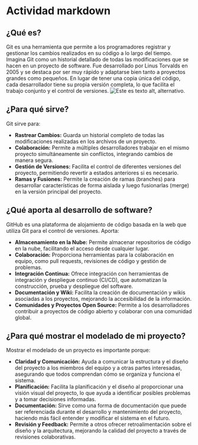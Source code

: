 # Actividad markdown

## ¿Qué es?

Git es una herramienta que permite a los programadores registrar y gestionar los cambios realizados en su código a lo largo del tiempo. Imagina Git como un historial detallado de todas las modificaciones que se hacen en un proyecto de software. Fue desarrollado por Linus Torvalds en 2005 y se destaca por ser muy rápido y adaptarse bien tanto a proyectos grandes como pequeños. En lugar de tener una copia única del código, cada desarrollador tiene su propia versión completa, lo que facilita el trabajo conjunto y el control de versiones.
![Este es texto alt, alternativo.]( https://upload.wikimedia.org/wikipedia/commons/thumb/c/c2/GitHub_Invertocat_Logo.svg/180px-GitHub_Invertocat_Logo.svg.png "Esta es una imagen de muestra.")


## ¿Para qué sirve?

Git sirve para:
- **Rastrear Cambios:** Guarda un historial completo de todas las modificaciones realizadas en los archivos de un proyecto.
- **Colaboración:** Permite a múltiples desarrolladores trabajar en el mismo proyecto simultáneamente sin conflictos, integrando cambios de manera segura.
- **Gestión de Versiones:** Facilita el control de diferentes versiones del proyecto, permitiendo revertir a estados anteriores si es necesario.
- **Ramas y Fusiones:** Permite la creación de ramas (branches) para desarrollar características de forma aislada y luego fusionarlas (merge) en la versión principal del proyecto.

## ¿Qué aporta al desarrollo de software?

GitHub es una plataforma de alojamiento de código basada en la web que utiliza Git para el control de versiones. Aporta:
- **Almacenamiento en la Nube:** Permite almacenar repositorios de código en la nube, facilitando el acceso desde cualquier lugar.
- **Colaboración:** Proporciona herramientas para la colaboración en equipo, como pull requests, revisiones de código y gestión de problemas.
- **Integración Continua:** Ofrece integración con herramientas de integración y despliegue continuo (CI/CD), que automatizan la construcción, prueba y despliegue del software.
- **Documentación y Wiki:** Facilita la creación de documentación y wikis asociadas a los proyectos, mejorando la accesibilidad de la información.
- **Comunidades y Proyectos Open Source:** Permite a los desarrolladores contribuir a proyectos de código abierto y colaborar con una comunidad global.

## ¿Para qué mostrar el modelado de mi proyecto?

Mostrar el modelado de un proyecto es importante porque:
- **Claridad y Comunicación:** Ayuda a comunicar la estructura y el diseño del proyecto a los miembros del equipo y a otras partes interesadas, asegurando que todos comprendan cómo se organiza y funciona el sistema.
- **Planificación:** Facilita la planificación y el diseño al proporcionar una visión visual del proyecto, lo que ayuda a identificar posibles problemas y a tomar decisiones informadas.
- **Documentación:** Sirve como una forma de documentación que puede ser referenciada durante el desarrollo y mantenimiento del proyecto, haciendo más fácil entender y modificar el sistema en el futuro.
- **Revisión y Feedback:** Permite a otros ofrecer retroalimentación sobre el diseño y la arquitectura, mejorando la calidad del proyecto a través de revisiones colaborativas.






